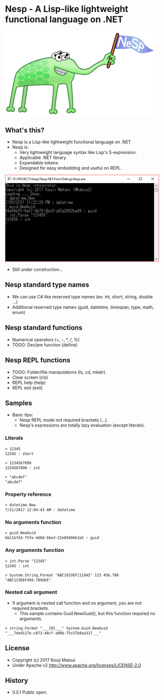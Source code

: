 # Nesp - A Lisp-like lightweight functional language on .NET

![Nesp](Images/Nesp512.png)

## What's this?

* Nesp is a Lisp-like lightweight functional language on .NET
* Nesp is:
  * Very lightweight language syntax like Lisp's S-expression.
  * Applicable .NET library.
  * Expandable tokens.
  * Designed for easy embedding and useful on REPL.

![Nesp (REPL)](Images/NespRepl.png)

* Still under construction...

## Nesp standard type names

* We can use C# like reserved type names (ex: int, short, string, double ...)
* Additional reserved type names (guid, datetime, timespan, type, math, enum)

## Nesp standard functions

* Numerical operators (+, -, *, /, %)
* TOOO: Declare function (define)

## Nesp REPL functions

* TOOO: Folder/file manipulations (ls, cd, mkdir)
* Clear screen (cls)
* REPL help (help)
* REPL exit (exit)

## Samples

* Basic tips:
  * Nesp REPL mode not required brackets (...).
  * Nesp's expressions are totally lazy evaluation (except literals).

### Literals

```
> 12345
12345 : short
```

```
> 1234567890
1234567890 : int
```

```
> "abcdef"
"abcdef"
```

### Property reference

```
> datetime.Now
7/21/2017 12:04:43 AM : datetime
```

### No arguments function

```
> guid.NewGuid
bb11b743-f5fe-4d68-bbe3-22e05606b3a5 : guid
```

### Any arguments function

```
> int.Parse "12345"
12345 : int
```

```
> System.String.Format "ABC{0}DEF{1}GHI" 123 456.789
"ABC123DEF456.789GHI"
```

### Nested call argument

* If argument is nested call function and no argument, you are not required brackets.
  * This sample contains Guid.NewGuid(), but this function required no arguments.

```
> string.Format "___{0}___" System.Guid.NewGuid
"___7ded117e-c873-48cf-a00b-75c57b8aa317___"
```

## License
* Copyright (c) 2017 Kouji Matsui
* Under Apache v2 http://www.apache.org/licenses/LICENSE-2.0

## History
* 0.5.1 Public open.
